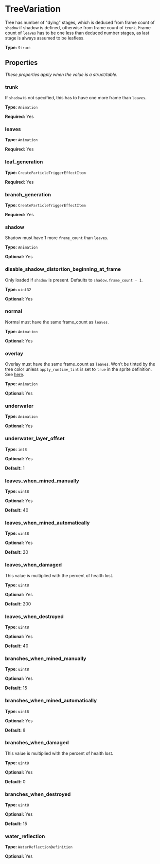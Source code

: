 # TreeVariation

Tree has number of "dying" stages, which is deduced from frame count of `shadow` if shadow is defined, otherwise from frame count of `trunk`. Frame count of `leaves` has to be one less than deduced number stages, as last stage is always assumed to be leafless.

**Type:** `Struct`

## Properties

*These properties apply when the value is a struct/table.*

### trunk

If `shadow` is not specified, this has to have one more frame than `leaves`.

**Type:** `Animation`

**Required:** Yes

### leaves

**Type:** `Animation`

**Required:** Yes

### leaf_generation

**Type:** `CreateParticleTriggerEffectItem`

**Required:** Yes

### branch_generation

**Type:** `CreateParticleTriggerEffectItem`

**Required:** Yes

### shadow

Shadow must have 1 more `frame_count` than `leaves`.

**Type:** `Animation`

**Optional:** Yes

### disable_shadow_distortion_beginning_at_frame

Only loaded if `shadow` is present. Defaults to `shadow.frame_count - 1`.

**Type:** `uint32`

**Optional:** Yes

### normal

Normal must have the same frame_count as `leaves`.

**Type:** `Animation`

**Optional:** Yes

### overlay

Overlay must have the same frame_count as `leaves`. Won't be tinted by the tree color unless `apply_runtime_tint` is set to `true` in the sprite definition. See [here](https://forums.factorio.com/viewtopic.php?p=547758#p547758).

**Type:** `Animation`

**Optional:** Yes

### underwater

**Type:** `Animation`

**Optional:** Yes

### underwater_layer_offset

**Type:** `int8`

**Optional:** Yes

**Default:** 1

### leaves_when_mined_manually

**Type:** `uint8`

**Optional:** Yes

**Default:** 40

### leaves_when_mined_automatically

**Type:** `uint8`

**Optional:** Yes

**Default:** 20

### leaves_when_damaged

This value is multiplied with the percent of health lost.

**Type:** `uint8`

**Optional:** Yes

**Default:** 200

### leaves_when_destroyed

**Type:** `uint8`

**Optional:** Yes

**Default:** 40

### branches_when_mined_manually

**Type:** `uint8`

**Optional:** Yes

**Default:** 15

### branches_when_mined_automatically

**Type:** `uint8`

**Optional:** Yes

**Default:** 8

### branches_when_damaged

This value is multiplied with the percent of health lost.

**Type:** `uint8`

**Optional:** Yes

**Default:** 0

### branches_when_destroyed

**Type:** `uint8`

**Optional:** Yes

**Default:** 15

### water_reflection

**Type:** `WaterReflectionDefinition`

**Optional:** Yes

